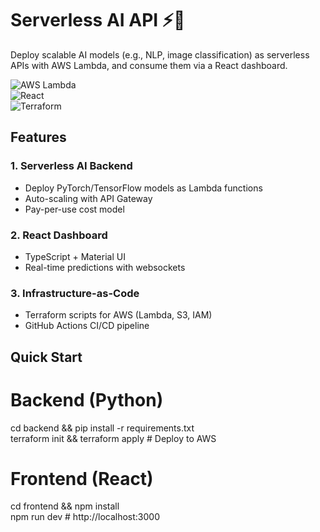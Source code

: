 # Serverless AI API ⚡🧠  

Deploy scalable AI models (e.g., NLP, image classification) as serverless APIs with AWS Lambda, and consume them via a React dashboard.  

![AWS Lambda](https://img.shields.io/badge/AWS_Lambda-FF9900.svg?logo=amazon-aws)  
![React](https://img.shields.io/badge/React-20232A.svg?logo=react)  
![Terraform](https://img.shields.io/badge/Terraform-7B42BC.svg?logo=terraform)  

## Features  

### 1. **Serverless AI Backend**  
- Deploy PyTorch/TensorFlow models as Lambda functions  
- Auto-scaling with API Gateway  
- Pay-per-use cost model  

### 2. **React Dashboard**  
- TypeScript + Material UI  
- Real-time predictions with websockets  

### 3. **Infrastructure-as-Code**  
- Terraform scripts for AWS (Lambda, S3, IAM)  
- GitHub Actions CI/CD pipeline  

## Quick Start  
# Backend (Python)  
cd backend && pip install -r requirements.txt  
terraform init && terraform apply  # Deploy to AWS  

# Frontend (React)  
cd frontend && npm install  
npm run dev  # http://localhost:3000  
